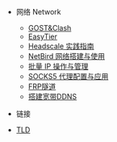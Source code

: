 
- 网络 Network

  - [GOST&Clash](net/gost_clash.md)
  - [EasyTier](net/easytier.md)
  - [Headscale 实践指南](net/headscale.md)
  - [NetBird 网络搭建与使用](net/netbird.md)
  - [批量 IP 操作与管理](net/ip-batch.md)
  - [SOCKS5 代理配置与应用](net/socks5.md)
  - [FRP隧道](net/frp.md)
  - [搭建宽带DDNS](net/ddns.md)

- 链接

- [TLD](/)
